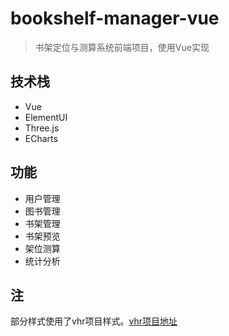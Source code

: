 # bookshelf-manager-vue

> 书架定位与测算系统前端项目，使用Vue实现

## 技术栈
- Vue
- ElementUI
- Three.js
- ECharts

## 功能
- 用户管理
- 图书管理
- 书架管理
- 书架预览
- 架位测算
- 统计分析

## 注
部分样式使用了vhr项目样式。[vhr项目地址](https://gitee.com/mirrors/vhr/tree/v20191222/)
